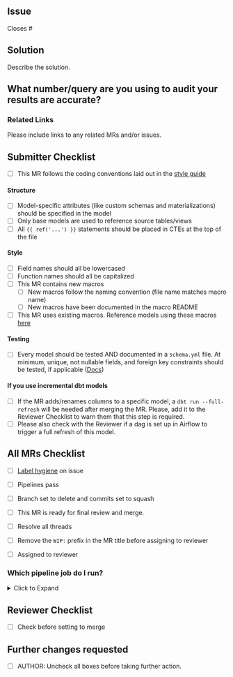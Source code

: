 ## Issue
<!---
Link the Issue this MR closes
--->
Closes #

## Solution

Describe the solution.

## What number/query are you using to audit your results are accurate?

<!---
Example: You might be looking at the count of opportunities before and after, if you're editing the opportunity model.
--->

### Related Links

Please include links to any related MRs and/or issues.

## Submitter Checklist

- [ ] This MR follows the coding conventions laid out in the [style guide](https://about.gitlab.com/handbook/business-ops/data-team/sql-style-guide/)

#### Structure
- [ ] Model-specific attributes (like custom schemas and materializations) should be specified in the model
- [ ] Only base models are used to reference source tables/views
- [ ] All `{{ ref('...') }}` statements should be placed in CTEs at the top of the file

#### Style
- [ ] Field names should all be lowercased
- [ ] Function names should all be capitalized
- [ ] This MR contains new macros
  - [ ] New macros follow the naming convention (file name matches macro name)
  - [ ] New macros have been documented in the macro README
- [ ] This MR uses existing macros. Reference models using these macros [here](https://gitlab.com/gitlab-data/analytics/blob/73751832a5415389b60d41ef92ee8deaef374734/transform/snowflake-dbt/macros/README.md)

#### Testing
- [ ] Every model should be tested AND documented in a `schema.yml` file. At minimum, unique, not nullable fields, and foreign key constraints should be tested, if applicable ([Docs](https://docs.getdbt.com/docs/testing-and-documentation))


#### If you use incremental dbt models
* [ ] If the MR adds/renames columns to a specific model, a `dbt run --full-refresh` will be needed after merging the MR. Please, add it to the Reviewer Checklist to warn them that this step is required.
* [ ] Please also check with the Reviewer if a dag is set up in Airflow to trigger a full refresh of this model.

## All MRs Checklist
* [ ] [Label hygiene](https://about.gitlab.com/handbook/business-ops/data-team/#issue-labeling) on issue
* [ ] Pipelines pass
* [ ] Branch set to delete and commits set to squash
* [ ] This MR is ready for final review and merge.
* [ ] Resolve all threads
* [ ] Remove the `WIP:` prefix in the MR title before assigning to reviewer
* [ ] Assigned to reviewer


### Which pipeline job do I run?
<details>
<summary> Click to Expand </summary>

#### Stage: snowflake
* **clone_analytics**: Run this when the MR opens to be able to run any dbt jobs. Subsequent runs of this job will be fast as it only verifies if the clone exists.
* **clone_raw**: Run this if you need to run extract, freshness, or snapshot jobs. Subsequent runs of this job will be fast as it only verifies if the clone exists.
* **force_clone_both**: Run this if you want to force refresh both raw and analytics.

#### Stage: extract
* **sheetload**: Run this if you want to test a new sheetload load. This requires the RAW clone to be available.


#### Stage: dbt_run

> As part of a DBT Model Change MR, you need to trigger a pipeline job to test that your changes won't break anything in production. To trigger these jobs, go to the "Pipelines" tab at the bottom of this MR and click on the appropriate stage (dbt_run or dbt_misc).

These jobs are scoped to the `ci` target. This target selects a subset of data for the snowplow and pings datasets.

* **all**: Runs all models
* **exclude_product**: Excludes models with the `product` tag. Use this for every other data source.
* **exclude_snowplow**: Excludes just snowplow models.
* **snowplow**: Just runs snowplow data
* **gitlab_dotcom**: Just runs GitLab.com data
* **pings**: Just runs usage / version ping data
* **specify_model**: Specify which model to run with the variable `DBT_MODELS`
* **specify_xl_model**: Specify which model to run using an XL warehouse with the variable `DBT_MODELS`
* **specify_exclude**: Specify which model to exclude with the variable `DBT_MODELS`
* **specify_xl_exclude**: Specify which model to exclude using an XL warehouse with the variable `DBT_MODELS`

Watch https://youtu.be/l14N7l-Sco4 to see an example of how to set the variable.

#### Stage: dbt_misc
* **all_tests**: Runs all of the tests
  * Note: it is not necessary to run this job if you've run any of the dbt_run stage jobs as tests are included.
* **data_tests**: Runs only data tests
* **freshness**: Runs source freshness test (requires RAW clone)
* **schema_tests**: Runs only schema tests
* **snapshots**: Runs snapshots (requires RAW clones)
* **specify_tests**: Runs specified model tests with the variable `DBT_MODELS`


#### Stage: python

These jobs only appear when `.py` files have changed. All of them will run automatically on each new commit where `.py` files are present. Otherwise they are unavailable to run.


#### Stage: snowflake_stop

* **clone_stop**: Runs automatically when MR is merged or closed. Do not run manually.

</details>

## Reviewer Checklist
* [ ]  Check before setting to merge

## Further changes requested
* [ ]  AUTHOR: Uncheck all boxes before taking further action.

